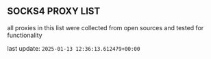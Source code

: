 ## SOCKS4 PROXY LIST

all proxies in this list were collected from open sources and tested for functionality

last update: `2025-01-13 12:36:13.612479+00:00`
